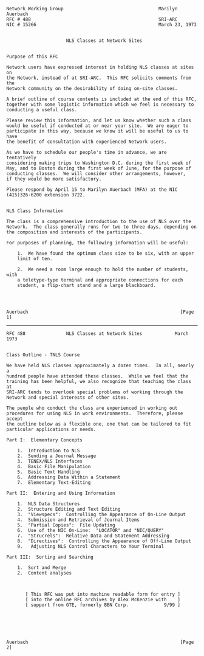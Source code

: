     Network Working Group                                   Marilyn Auerbach
    RFC # 488                                               SRI-ARC
    NIC # 15266                                             March 23, 1973


                          NLS Classes at Network Sites


    Purpose of this RFC

    Network users have expressed interest in holding NLS classes at sites on
    the Network, instead of at SRI-ARC.  This RFC solicits comments from the
    Network community on the desirability of doing on-site classes.

    A brief outline of course contents is included at the end of this RFC,
    together with some logistic information which we feel is necessary to
    conducting a useful class.

    Please review this information, and let us know whether such a class
    would be useful if conducted at or near your site.  We are eager to
    participate in this way, because we know it will be useful to us to have
    the benefit of consultation with experienced Network users.

    As we have to schedule our people's time in advance, we are tentatively
    considering making trips to Washington D.C. during the first week of
    May, and to Boston during the first week of June, for the purpose of
    conducting classes.  We will consider other arrangements, however,
    if they would be more satisfactory.

    Please respond by April 15 to Marilyn Auerbach (MFA) at the NIC
    (415)326-6200 extension 3722.


    NLS Class Information

    The class is a comprehensive introduction to the use of NLS over the
    Network.  The class generally runs for two to three days, depending on
    the composition and interests of the participants.

    For purposes of planning, the following information will be useful:

        1.  We have found the optimum class size to be six, with an upper
        limit of ten.

        2.  We need a room large enough to hold the number of students, with
        a teletype-type terminal and appropriate connections for each
        student, a flip-chart stand and a large blackboard.




    Auerbach                                                        [Page 1]

------------------------------------------------------------------------

``` newpage
RFC 488               NLS Classes at Network Sites            March 1973


Class Outline - TNLS Course

We have held NLS classes approximately a dozen times.  In all, nearly a
hundred people have attended these classes.  While we feel that the
training has been helpful, we also recognize that teaching the class at
SRI-ARC tends to overlook special problems of working through the
Network and special interests of other sites.

The people who conduct the class are experienced in working out
procedures for using NLS in work environments.  Therefore, please accept
the outline below as a flexible one, one that can be tailored to fit
particular applications or needs.

Part I:  Elementary Concepts

    1.  Introduction to NLS
    2.  Sending a Journal Message
    3.  TENEX/NLS Interfaces
    4.  Basic File Manipulation
    5.  Basic Text Handling
    6.  Addressing Data Within a Statement
    7.  Elementary Text-Editing

Part II:  Entering and Using Information

    1.  NLS Data Structures
    2.  Structure Editing and Text Editing
    3.  "Viewspecs":  Controlling the Appearance of On-Line Output
    4.  Submission and Retrieval of Journal Items
    5.  "Partial Copies":  File Updating
    6.  Use of the NIC On-Line:  "LOCATOR" and "NIC/QUERY"
    7.  "Strucrels":  Relative Data and Statement Addressing
    8.  "Directives":  Controlling the Appearance of Off-Line Output
    9.   Adjusting NLS Control Characters to Your Terminal

Part III:  Sorting and Searching

    1.  Sort and Merge
    2.  Content analyses



       [ This RFC was put into machine readable form for entry ]
       [ into the online RFC archives by Alex McKenzie with    ]
       [ support from GTE, formerly BBN Corp.             9/99 ]






Auerbach                                                        [Page 2]
```
